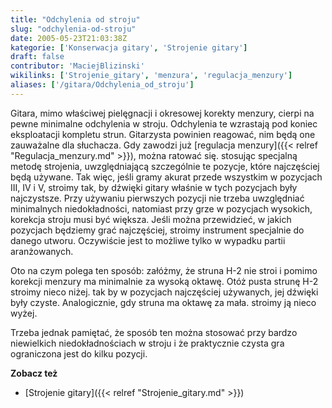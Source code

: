 ```yaml
---
title: "Odchylenia od stroju"
slug: "odchylenia-od-stroju"
date: 2005-05-23T21:03:38Z
kategorie: ['Konserwacja gitary', 'Strojenie gitary']
draft: false
contributor: 'MaciejBlizinski'
wikilinks: ['Strojenie_gitary', 'menzura', 'regulacja_menzury']
aliases: ['/gitara/Odchylenia_od_stroju']
---
```

Gitara, mimo właściwej pielęgnacji i okresowej korekty
menzury<!-- link nie odnosił się do niczego: 'Odchylenia od stroju' ('content/książka/Odchylenia_od_stroju.md') links to 'menzura' ('content/książka/menzura.md') and that does not exist -->, cierpi na pewne minimalne odchylenia w
stroju. Odchylenia te wzrastają pod koniec eksploatacji kompletu strun.
Gitarzysta powinien reagować, nim będą one zauważalne dla słuchacza. Gdy
zawodzi już [regulacja menzury]({{< relref "Regulacja_menzury.md" >}}), można
ratować się. stosując specjalną metodę strojenia, uwzględniającą
szczególnie te pozycje, które najczęściej będą używane. Tak więc, jeśli
gramy akurat przede wszystkim w pozycjach III, IV i V, stroimy tak, by
dźwięki gitary właśnie w tych pozycjach były najczystsze. Przy używaniu
pierwszych pozycji nie trzeba uwzględniać minimalnych niedokładności,
natomiast przy grze w pozycjach wysokich, korekcja stroju musi być
większa. Jeśli można przewidzieć, w jakich pozycjach będziemy grać
najczęściej, stroimy instrument specjalnie do danego utworu. Oczywiście
jest to możliwe tylko w wypadku partii aranżowanych.

Oto na czym polega ten sposób: załóżmy, że struna H-2 nie stroi i pomimo
korekcji menzury ma minimalnie za wysoką oktawę. Otóż pusta strunę H-2
stroimy nieco niżej. tak by w pozycjach najczęściej używanych, jej
dźwięki były czyste. Analogicznie, gdy struna ma oktawę za mała.
stroimy ją nieco wyżej.

Trzeba jednak pamiętać, że sposób ten można stosować przy bardzo
niewielkich niedokładnościach w stroju i że praktycznie czysta gra
ograniczona jest do kilku pozycji.

**Zobacz też**

  - [Strojenie gitary]({{< relref "Strojenie_gitary.md" >}})


